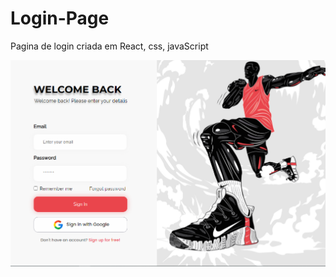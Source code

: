 # Login-Page

Pagina de login criada em React, css, javaScript

<img src="./public/README/page-home.png" alt="">
